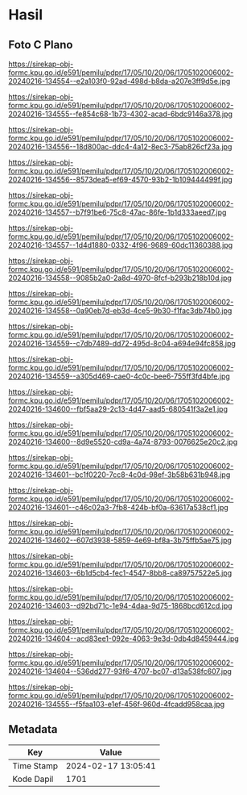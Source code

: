 # Hasil

## Foto C Plano

https://sirekap-obj-formc.kpu.go.id/e591/pemilu/pdpr/17/05/10/20/06/1705102006002-20240216-134554--e2a103f0-92ad-498d-b8da-a207e3ff9d5e.jpg

https://sirekap-obj-formc.kpu.go.id/e591/pemilu/pdpr/17/05/10/20/06/1705102006002-20240216-134555--fe854c68-1b73-4302-acad-6bdc9146a378.jpg

https://sirekap-obj-formc.kpu.go.id/e591/pemilu/pdpr/17/05/10/20/06/1705102006002-20240216-134556--18d800ac-ddc4-4a12-8ec3-75ab826cf23a.jpg

https://sirekap-obj-formc.kpu.go.id/e591/pemilu/pdpr/17/05/10/20/06/1705102006002-20240216-134556--8573dea5-ef69-4570-93b2-1b109444499f.jpg

https://sirekap-obj-formc.kpu.go.id/e591/pemilu/pdpr/17/05/10/20/06/1705102006002-20240216-134557--b7f91be6-75c8-47ac-86fe-1b1d333aeed7.jpg

https://sirekap-obj-formc.kpu.go.id/e591/pemilu/pdpr/17/05/10/20/06/1705102006002-20240216-134557--1d4d1880-0332-4f96-9689-60dc11360388.jpg

https://sirekap-obj-formc.kpu.go.id/e591/pemilu/pdpr/17/05/10/20/06/1705102006002-20240216-134558--9085b2a0-2a8d-4970-8fcf-b293b218b10d.jpg

https://sirekap-obj-formc.kpu.go.id/e591/pemilu/pdpr/17/05/10/20/06/1705102006002-20240216-134558--0a90eb7d-eb3d-4ce5-9b30-f1fac3db74b0.jpg

https://sirekap-obj-formc.kpu.go.id/e591/pemilu/pdpr/17/05/10/20/06/1705102006002-20240216-134559--c7db7489-dd72-495d-8c04-a694e94fc858.jpg

https://sirekap-obj-formc.kpu.go.id/e591/pemilu/pdpr/17/05/10/20/06/1705102006002-20240216-134559--a305d469-cae0-4c0c-bee6-755ff3fd4bfe.jpg

https://sirekap-obj-formc.kpu.go.id/e591/pemilu/pdpr/17/05/10/20/06/1705102006002-20240216-134600--fbf5aa29-2c13-4d47-aad5-680541f3a2e1.jpg

https://sirekap-obj-formc.kpu.go.id/e591/pemilu/pdpr/17/05/10/20/06/1705102006002-20240216-134600--8d9e5520-cd9a-4a74-8793-0076625e20c2.jpg

https://sirekap-obj-formc.kpu.go.id/e591/pemilu/pdpr/17/05/10/20/06/1705102006002-20240216-134601--bc1f0220-7cc8-4c0d-98ef-3b58b631b948.jpg

https://sirekap-obj-formc.kpu.go.id/e591/pemilu/pdpr/17/05/10/20/06/1705102006002-20240216-134601--c46c02a3-7fb8-424b-bf0a-63617a538cf1.jpg

https://sirekap-obj-formc.kpu.go.id/e591/pemilu/pdpr/17/05/10/20/06/1705102006002-20240216-134602--607d3938-5859-4e69-bf8a-3b75ffb5ae75.jpg

https://sirekap-obj-formc.kpu.go.id/e591/pemilu/pdpr/17/05/10/20/06/1705102006002-20240216-134603--6b1d5cb4-fec1-4547-8bb8-ca89757522e5.jpg

https://sirekap-obj-formc.kpu.go.id/e591/pemilu/pdpr/17/05/10/20/06/1705102006002-20240216-134603--d92bd71c-1e94-4daa-9d75-1868bcd612cd.jpg

https://sirekap-obj-formc.kpu.go.id/e591/pemilu/pdpr/17/05/10/20/06/1705102006002-20240216-134604--acd83ee1-092e-4063-9e3d-0db4d8459444.jpg

https://sirekap-obj-formc.kpu.go.id/e591/pemilu/pdpr/17/05/10/20/06/1705102006002-20240216-134604--536dd277-93f6-4707-bc07-d13a538fc607.jpg

https://sirekap-obj-formc.kpu.go.id/e591/pemilu/pdpr/17/05/10/20/06/1705102006002-20240216-134555--f5faa103-e1ef-456f-960d-4fcadd958caa.jpg


## Metadata

| Key        | Value               |
| ---------- | ------------------- |
| Time Stamp | 2024-02-17 13:05:41 |
| Kode Dapil | 1701                |



